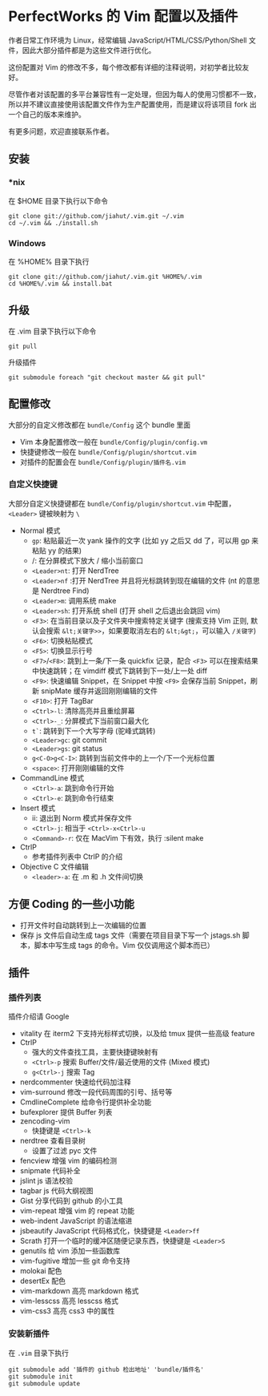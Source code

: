 # PerfectWorks 的 Vim 配置以及插件
作者日常工作环境为 Linux，经常编辑 JavaScript/HTML/CSS/Python/Shell 文件，因此大部分插件都是为这些文件进行优化。

这份配置对 Vim 的修改不多，每个修改都有详细的注释说明，对初学者比较友好。

尽管作者对该配置的多平台兼容性有一定处理，但因为每人的使用习惯都不一致，所以并不建议直接使用该配置文件作为生产配置使用，而是建议将该项目 fork 出一个自己的版本来维护。


有更多问题，欢迎直接联系作者。

## 安装

### *nix

在 $HOME 目录下执行以下命令

    git clone git://github.com/jiahut/.vim.git ~/.vim
    cd ~/.vim && ./install.sh

### Windows

在 %HOME% 目录下执行

    git clone git://github.com/jiahut/.vim.git %HOME%/.vim
    cd %HOME%/.vim && install.bat

## 升级

在 .vim 目录下执行以下命令

    git pull

升级插件

    git submodule foreach "git checkout master && git pull"


## 配置修改

大部分的自定义修改都在 <code>bundle/Config</code> 这个 bundle 里面

* Vim 本身配置修改一般在 <code>bundle/Config/plugin/config.vm</code>
* 快捷键修改一般在 <code>bundle/Config/plugin/shortcut.vim</code>
* 对插件的配置会在 <code>bundle/Config/plugin/插件名.vim</code>

### 自定义快捷键

大部分自定义快捷键都在 <code>bundle/Config/plugin/shortcut.vim</code> 中配置，<code>&lt;Leader&gt;</code> 键被映射为 <code>\\</code>

* Normal 模式
    * <code>gp</code>: 粘贴最近一次 yank 操作的文字 (比如 yy 之后又 dd 了，可以用 gp 来粘贴 yy 的结果)
    * <code><up></code>/<code><down></code>: 在分屏模式下放大 / 缩小当前窗口
    * <code>&lt;Leader&gt;nt</code>: 打开 NerdTree
    * <code>&lt;Leader&gt;nf</code> :打开 NerdTree 并且将光标跳转到现在编辑的文件 (nt 的意思是 Nerdtree Find)
    * <code>&lt;Leader&gt;m</code>: 调用系统 make
    * <code>&lt;Leader&gt;sh</code>: 打开系统 shell (打开 shell 之后退出会跳回 vim)
    * <code>&lt;F3&gt;</code>: 在当前目录以及子文件夹中搜索特定关键字 (搜索支持 Vim 正则, 默认会搜索 <code>\&lt;关键字&gt;></code>，如果要取消左右的 <code>\&lt;\&gt;</code>，可以输入 <code>/关键字</code>)
    * <code>&lt;F6&gt;</code>: 切换粘贴模式
    * <code>&lt;F5&gt;</code>: 切换显示行号
    * <code>&lt;F7&gt;</code>/<code>&lt;F8&gt;</code>: 跳到上一条/下一条 quickfix 记录，配合 <code>&lt;F3&gt;</code> 可以在搜索结果中快速跳转；在 vimdiff 模式下跳转到下一处/上一处 diff
    * <code>&lt;F9&gt;</code>: 快速编辑 Snippet，在 Snippet 中按 <code>&lt;F9&gt;</code> 会保存当前 Snippet，刷新 snipMate 缓存并返回刚刚编辑的文件
    * <code>&lt;F10&gt;</code>: 打开 TagBar
    * <code>&lt;Ctrl&gt;-l</code>: 清除高亮并且重绘屏幕
    * <code>&lt;Ctrl&gt;-_</code>: 分屏模式下当前窗口最大化
    * <code>t`</code>: 跳转到下一个大写字母 (驼峰式跳转)
    * <code>&lt;Leader&gt;gc</code>: git commit
    * <code>&lt;Leader&gt;gs</code>: git status
    * <code>g&lt;C-O&gt;</code><code>g&lt;C-I&gt;</code>: 跳转到当前文件中的上一个/下一个光标位置
    * <code>&lt;space&gt;</code>: 打开刚刚编辑的文件
* CommandLine 模式
    * <code>&lt;Ctrl&gt;-a</code>: 跳到命令行开始
    * <code>&lt;Ctrl&gt;-e</code>: 跳到命令行结束
* Insert 模式
    * ii: 退出到 Norm 模式并保存文件
    * <code>&lt;Ctrl&gt;-j</code>: 相当于 <code>&lt;Ctrl&gt;-x&lt;Ctrl&gt;-u</code>
    * <code>&lt;Command&gt;-r</code>: 仅在 MacVim 下有效，执行 :silent make
* CtrlP
    * 参考插件列表中 CtrlP 的介绍
* Objective C 文件编辑
    * <code>&lt;leader&gt;-a</code>: 在 .m 和 .h 文件间切换

## 方便 Coding 的一些小功能

* 打开文件时自动跳转到上一次编辑的位置
* 保存 js 文件后自动生成 tags 文件（需要在项目目录下写一个 jstags.sh 脚本，脚本中写生成 tags 的命令。Vim 仅仅调用这个脚本而已）

## 插件

### 插件列表

插件介绍请 Google

* vitality 在 iterm2 下支持光标样式切换，以及给 tmux 提供一些高级 feature
* CtrlP
    * 强大的文件查找工具，主要快捷键映射有
    * <code>&lt;Ctrl&gt;-p</code> 搜索 Buffer/文件/最近使用的文件 (Mixed 模式)
    * <code>g&lt;Ctrl&gt;-j</code> 搜索 Tag
* nerdcommenter 快速给代码加注释
* vim-surround 修改一段代码周围的引号、括号等
* CmdlineComplete 给命令行提供补全功能
* bufexplorer 提供 Buffer 列表
* zencoding-vim
    * 快捷键是 <code>&lt;Ctrl&gt;-k</code>
* nerdtree 查看目录树
    * 设置了过滤 pyc 文件
* fencview 增强 vim 的编码检测
* snipmate 代码补全
* jslint js 语法校验
* tagbar js 代码大纲视图
* Gist 分享代码到 github 的小工具
* vim-repeat 增强 vim 的 repeat 功能
* web-indent JavaScript 的语法缩进
* jsbeautify JavaScript 代码格式化，快捷键是 <code>&lt;Leader&gt;ff</code>
* Scrath 打开一个临时的缓冲区随便记录东西，快捷键是 <code>&lt;Leader&gt;S</code>
* genutils 给 vim 添加一些函数库
* vim-fugitive 增加一些 git 命令支持
* molokai 配色
* desertEx 配色
* vim-markdown 高亮 markdown 格式
* vim-lesscss 高亮 lesscss 格式
* vim-css3 高亮 css3 中的属性

### 安装新插件

在 <code>.vim</code> 目录下执行

    git submodule add '插件的 github 检出地址' 'bundle/插件名'
    git submodule init
    git submodule update
